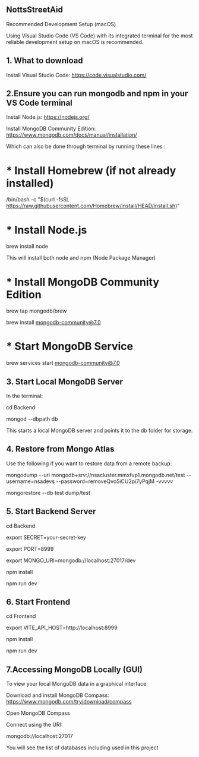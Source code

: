 ## NottsStreetAid

Recommended Development Setup (macOS)

Using Visual Studio Code (VS Code) with its integrated terminal for the most reliable development setup on macOS is recommended.
## 1. What to download
Install Visual Studio Code: https://code.visualstudio.com/
## 2.Ensure you can run mongodb and npm in your VS Code terminal
Install Node.js: https://nodejs.org/

Install MongoDB Community Edition: https://www.mongodb.com/docs/manual/installation/

Which can also be done through terminal by running these lines :
# * Install Homebrew (if not already installed)
/bin/bash -c "$(curl -fsSL 
https://raw.githubusercontent.com/Homebrew/install/HEAD/install.sh)"
# * Install Node.js
brew install node

This will install both node and npm (Node Package Manager)
# * Install MongoDB Community Edition
brew tap mongodb/brew

brew install mongodb-community@7.0
# * Start MongoDB Service
brew services start mongodb-community@7.0

## 3. Start Local MongoDB Server
In the terminal:

cd Backend

mongod --dbpath db

This starts a local MongoDB server and points it to the db folder for storage.
## 4. Restore from Mongo Atlas
Use the following if you want to restore data from a remote backup:

mongodump --uri mongodb+srv://nsacluster.mmxfvp1.mongodb.net/test --username=nsadevs --password=removeQvo5iCU2pi7yPqjM -vvvvv

mongorestore --db test dump/test
## 5. Start Backend Server
cd Backend

export SECRET=your-secret-key

export PORT=8999

export MONGO_URI=mongodb://localhost:27017/dev

npm install

npm run dev
## 6. Start Frontend
cd Frontend

export VITE_API_HOST=http://localhost:8999

npm install

npm run dev

## 7.Accessing MongoDB Locally (GUI)

To view your local MongoDB data in a graphical interface:

Download and install MongoDB Compass: https://www.mongodb.com/try/download/compass

Open MongoDB Compass

Connect using the URI:

mongodb://localhost:27017

You will see the list of databases including used in this project
